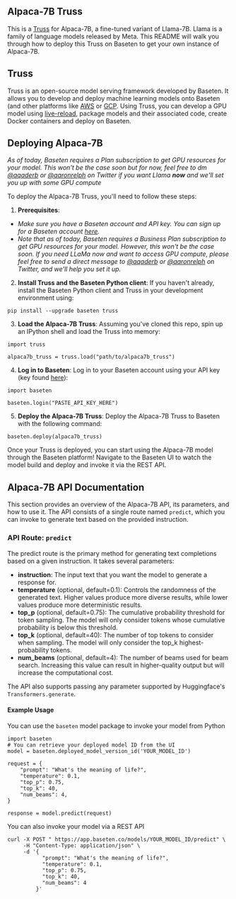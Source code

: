 ## Alpaca-7B Truss

This is a [Truss](https://truss.baseten.co/) for Alpaca-7B, a fine-tuned variant of Llama-7B. Llama is a family of language models released by Meta. This README will walk you through how to deploy this Truss on Baseten to get your own instance of Alpaca-7B.

## Truss

Truss is an open-source model serving framework developed by Baseten. It allows you to develop and deploy machine learning models onto Baseten (and other platforms like [AWS](https://truss.baseten.co/deploy/aws) or [GCP](https://truss.baseten.co/deploy/gcp). Using Truss, you can develop a GPU model using [live-reload](https://baseten.co/blog/technical-deep-dive-truss-live-reload), package models and their associated code, create Docker containers and deploy on Baseten.

## Deploying Alpaca-7B

_As of today, Baseten requires a Plan subscription to get GPU resources for your model. This won't be the case soon but for now, feel free to dm [@aqaderb](https://twitter.com/aqaderb) or [@aaronrelph](https://twitter.com/aaronrelph) on Twitter if you want Llama __now__ and we'll set you up with some GPU compute_

To deploy the Alpaca-7B Truss, you'll need to follow these steps:

1. __Prerequisites__: 
- _Make sure you have a Baseten account and API key. You can sign up for a Baseten account [here](https://app.baseten.co/signup)._
- _Note that as of today, Baseten requires a Business Plan subscription to get GPU resources for your model. However, this won't be the case soon. If you need LLaMa now and want to access GPU compute, please feel free to send a direct message to [@aqaderb](https://twitter.com/aqaderb) or [@aaronrelph](https://twitter.com/aaronrelph) on Twitter, and we'll help you set it up._

2. __Install Truss and the Baseten Python client__: If you haven't already, install the Baseten Python client and Truss in your development environment using:
```
pip install --upgrade baseten truss
```

3. __Load the Alpaca-7B Truss__: Assuming you've cloned this repo, spin up an IPython shell and load the Truss into memory:
```
import truss

alpaca7b_truss = truss.load("path/to/alpaca7b_truss")
```

4. __Log in to Baseten__: Log in to your Baseten account using your API key (key found [here](https://app.baseten.co/settings/account/api_keys)):
```
import baseten

baseten.login("PASTE_API_KEY_HERE")
```

5. __Deploy the Alpaca-7B Truss__: Deploy the Alpaca-7B Truss to Baseten with the following command:
```
baseten.deploy(alpaca7b_truss)
```

Once your Truss is deployed, you can start using the Alpaca-7B model through the Baseten platform! Navigate to the Baseten UI to watch the model build and deploy and invoke it via the REST API.

## Alpaca-7B API Documentation
This section provides an overview of the Alpaca-7B API, its parameters, and how to use it. The API consists of a single route named  `predict`, which you can invoke to generate text based on the provided instruction.

### API Route: `predict`
The predict route is the primary method for generating text completions based on a given instruction. It takes several parameters:

- __instruction__: The input text that you want the model to generate a response for.
- __temperature__ (optional, default=0.1): Controls the randomness of the generated text. Higher values produce more diverse results, while lower values produce more deterministic results.
- __top_p__ (optional, default=0.75): The cumulative probability threshold for token sampling. The model will only consider tokens whose cumulative probability is below this threshold.
- __top_k__ (optional, default=40): The number of top tokens to consider when sampling. The model will only consider the top_k highest-probability tokens.
- __num_beams__ (optional, default=4): The number of beams used for beam search. Increasing this value can result in higher-quality output but will increase the computational cost.

The API also supports passing any parameter supported by Huggingface's `Transformers.generate`.

#### Example Usage

You can use the `baseten` model package to invoke your model from Python
```
import baseten
# You can retrieve your deployed model ID from the UI
model = baseten.deployed_model_version_id('YOUR_MODEL_ID')

request = {
    "prompt": "What's the meaning of life?",
    "temperature": 0.1,
    "top_p": 0.75,
    "top_k": 40,
    "num_beams": 4,
}

response = model.predict(request)
```

You can also invoke your model via a REST API
```
curl -X POST " https://app.baseten.co/models/YOUR_MODEL_ID/predict" \
     -H "Content-Type: application/json" \
     -d '{
           "prompt": "What's the meaning of life?",
           "temperature": 0.1,
           "top_p": 0.75,
           "top_k": 40,
           "num_beams": 4
         }'

```
